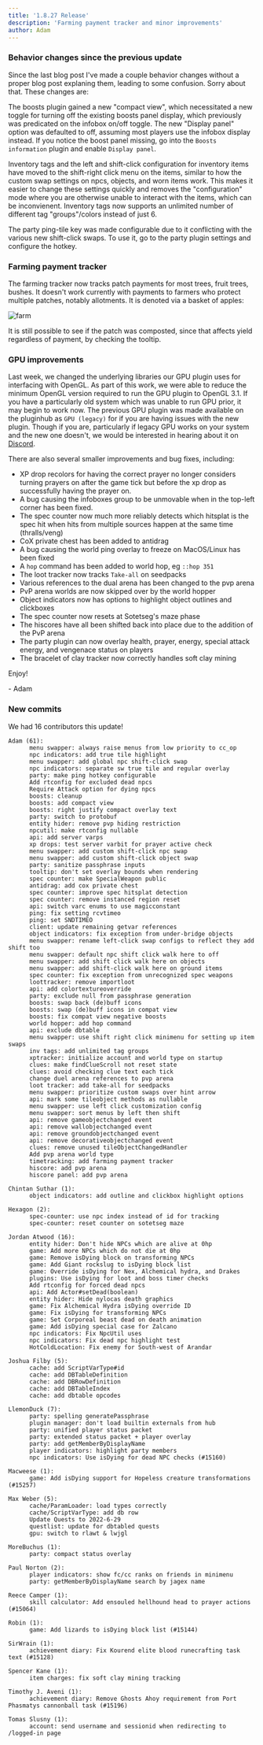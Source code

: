 ```yaml
---
title: '1.8.27 Release'
description: 'Farming payment tracker and minor improvements'
author: Adam
---
```


### Behavior changes since the previous update

Since the last blog post I've made a couple behavior changes without a proper blog post explaning them, leading to some confusion. Sorry about that.
These changes are:

The boosts plugin gained a new "compact view", which necessitated a new toggle for turning off the existing boosts panel display, which previously was predicated on the infobox on/off toggle. The new "Display panel" option was defaulted to off, assuming most players use the infobox display instead. If you notice the boost panel missing, go into the `Boosts information` plugin and enable `Display panel`.

Inventory tags and the left and shift-click configuration for inventory items have moved to the shift-right click menu on the items, similar to how the custom swap settings on npcs, objects, and worn items work. This makes it easier to change these settings quickly and removes the "configuration" mode where you are otherwise unable to interact with the items, which can be inconvienent. Inventory tags now supports an unlimited number of different tag "groups"/colors instead of just 6.

The party ping-tile key was made configurable due to it conflicting with the various new shift-click swaps. To use it, go to the party plugin settings and configure the hotkey.

### Farming payment tracker

The farming tracker now tracks patch payments for most trees, fruit trees, bushes. It doesn't work currently with payments to farmers who protect multiple patches, notably allotments. It is denoted via a basket of apples:

![farm](/img/blog/1.8.27-Release/farm.png)

It is still possible to see if the patch was composted, since that affects yield regardless of payment, by checking the tooltip.

### GPU improvements

Last week, we changed the underlying libraries our GPU plugin uses for interfacing with OpenGL. As part of this work, we were able to reduce the minimum OpenGL version required to run the GPU plugin to OpenGL 3.1. If you have a particularly old system which was unable to run GPU prior, it may begin to work now. The previous GPU plugin was made available on the pluginhub as `GPU (legacy)` for if you are having issues with the new plugin. Though if you are, particularly if legacy GPU works on your system and the new one doesn't, we would be interested in hearing about it on [Discord](https://runelite.net/discord).

There are also several smaller improvements and bug fixes, including:

- XP drop recolors for having the correct prayer no longer considers turning prayers on after
  the game tick but before the xp drop as successfully having the prayer on.
- A bug causing the infoboxes group to be unmovable when in the top-left corner has been fixed.
- The spec counter now much more reliably detects which hitsplat is the spec hit when hits from multiple
  sources happen at the same time (thralls/veng)
- CoX private chest has been added to antidrag
- A bug causing the world ping overlay to freeze on MacOS/Linux has been fixed
- A `hop` command has been added to world hop, eg `::hop 351`
- The loot tracker now tracks `Take-all` on seedpacks
- Various references to the dual arena has been changed to the pvp arena
- PvP arena worlds are now skipped over by the world hopper
- Object indicators now has options to highlight object outlines and clickboxes
- The spec counter now resets at Sotetseg's maze phase
- The hiscores have all been shifted back into place due to the addition of the PvP arena
- The party plugin can now overlay health, prayer, energy, special attack energy, and vengenace status on players
- The bracelet of clay tracker now correctly handles soft clay mining

Enjoy!

\- Adam

### New commits

We had 16 contributors this update!

```
Adam (61):
      menu swapper: always raise menus from low priority to cc_op
      npc indicators: add true tile highlight
      menu swapper: add global npc shift-click swap
      npc indicators: separate sw true tile and regular overlay
      party: make ping hotkey configurable
      Add rtconfig for excluded dead npcs
      Require Attack option for dying npcs
      boosts: cleanup
      boosts: add compact view
      boosts: right justify compact overlay text
      party: switch to protobuf
      entity hider: remove pvp hiding restriction
      npcutil: make rtconfig nullable
      api: add server varps
      xp drops: test server varbit for prayer active check
      menu swapper: add custom shift-click npc swap
      menu swapper: add custom shift-click object swap
      party: sanitize passphrase inputs
      tooltip: don't set overlay bounds when rendering
      spec counter: make SpecialWeapon public
      antidrag: add cox private chest
      spec counter: improve spec hitsplat detection
      spec counter: remove instanced region reset
      api: switch varc enums to use magicconstant
      ping: fix setting rcvtimeo
      ping: set SNDTIMEO
      client: update remaining getvar references
      object indicators: fix exception from under-bridge objects
      menu swapper: rename left-click swap configs to reflect they add shift too
      menu swapper: default npc shift click walk here to off
      menu swapper: add shift click walk here on objects
      menu swapper: add shift-click walk here on ground items
      spec counter: fix exception from unrecognized spec weapons
      loottracker: remove importloot
      api: add colortextureoverride
      party: exclude null from passphrase generation
      boosts: swap back (de)buff icons
      boosts: swap (de)buff icons in compat view
      boosts: fix compat view negative boosts
      world hopper: add hop command
      api: exclude dbtable
      menu swapper: use shift right click minimenu for setting up item swaps
      inv tags: add unlimited tag groups
      xptracker: initialize account and world type on startup
      clues: make findClueScroll not reset state
      clues: avoid checking clue text each tick
      change duel arena references to pvp arena
      loot tracker: add take-all for seedpacks
      menu swapper: prioritize custom swaps over hint arrow
      api: mark some tileobject methods as nullable
      menu swapper: use left click customization config
      menu swapper: sort menus by left then shift
      api: remove gameobjectchanged event
      api: remove wallobjectchanged event
      api: remove groundobjectchanged event
      api: remove decorativeobjectchanged event
      clues: remove unused tileObjectChangedHandler
      Add pvp arena world type
      timetracking: add farming payment tracker
      hiscore: add pvp arena
      hiscore panel: add pvp arena

Chintan Suthar (1):
      object indicators: add outline and clickbox highlight options

Hexagon (2):
      spec-counter: use npc index instead of id for tracking
      spec-counter: reset counter on sotetseg maze

Jordan Atwood (16):
      entity hider: Don't hide NPCs which are alive at 0hp
      game: Add more NPCs which do not die at 0hp
      game: Remove isDying block on transforming NPCs
      game: Add Giant rockslug to isDying block list
      game: Override isDying for Nex, Alchemical hydra, and Drakes
      plugins: Use isDying for loot and boss timer checks
      Add rtconfig for forced dead npcs
      api: Add Actor#setDead(boolean)
      entity hider: Hide nylocas death graphics
      game: Fix Alchemical Hydra isDying override ID
      game: Fix isDying for transforming NPCs
      game: Set Corporeal beast dead on death animation
      game: Add isDying special case for Zalcano
      npc indicators: Fix NpcUtil uses
      npc indicators: Fix dead npc highlight test
      HotColdLocation: Fix enemy for South-west of Arandar

Joshua Filby (5):
      cache: add ScriptVarType#id
      cache: add DBTableDefinition
      cache: add DBRowDefinition
      cache: add DBTableIndex
      cache: add dbtable opcodes

LlemonDuck (7):
      party: spelling generatePassphrase
      plugin manager: don't load builtin externals from hub
      party: unified player status packet
      party: extended status packet + player overlay
      party: add getMemberByDisplayName
      player indicators: highlight party members
      npc indicators: Use isDying for dead NPC checks (#15160)

Macweese (1):
      game: Add isDying support for Hopeless creature transformations (#15257)

Max Weber (5):
      cache/ParamLoader: load types correctly
      cache/ScriptVarType: add db row
      Update Quests to 2022-6-29
      questlist: update for dbtabled quests
      gpu: switch to rlawt & lwjgl

MoreBuchus (1):
      party: compact status overlay

Paul Norton (2):
      player indicators: show fc/cc ranks on friends in minimenu
      party: getMemberByDisplayName search by jagex name

Reece Camper (1):
      skill calculator: Add ensouled hellhound head to prayer actions (#15064)

Robin (1):
      game: Add lizards to isDying block list (#15144)

SirWrain (1):
      achievement diary: Fix Kourend elite blood runecrafting task text (#15128)

Spencer Kane (1):
      item charges: fix soft clay mining tracking

Timothy J. Aveni (1):
      achievement diary: Remove Ghosts Ahoy requirement from Port Phasmatys cannonball task (#15196)

Tomas Slusny (1):
      account: send username and sessionid when redirecting to /logged-in page
```
